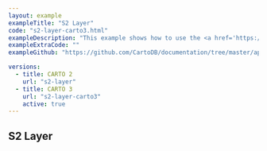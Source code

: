 ```yaml
---
layout: example
exampleTitle: "S2 Layer"
code: "s2-layer-carto3.html"
exampleDescription: "This example shows how to use the <a href='https://deck.gl/docs/api-reference/geo-layers/s2-layer' target='_blank'>S2Layer</a> to render polygons with geometry based on a S2 token (geospatial index)."
exampleExtraCode: ""
exampleGithub: "https://github.com/CartoDB/documentation/tree/master/app/content/deck-gl/examples/clustering-and-aggregation/s2-layer-carto3.html"

versions:
  - title: CARTO 2
    url: "s2-layer"
  - title: CARTO 3
    url: "s2-layer-carto3"
    active: true
---
```

## S2 Layer
